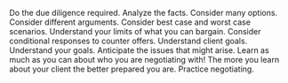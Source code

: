 Do the due diligence required. 
Analyze the facts.
Consider many options. 
Consider different arguments.
Consider best case and worst case scenarios. 
Understand your limits of what you can bargain. 
Consider conditional responses to counter offers. 
Understand client goals. 
Understand your goals. 
Anticipate the issues that might arise.
Learn as much as you can about who you are negotiating with! 
The more you learn about your client the better prepared you are.
Practice negotiating.
